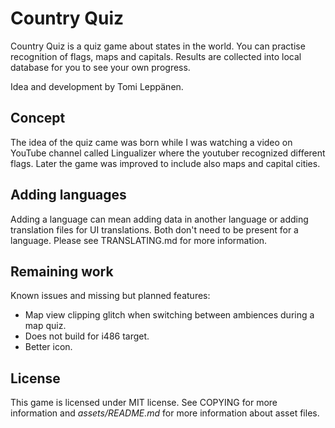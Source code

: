 Country Quiz
============
Country Quiz is a quiz game about states in the world. You can practise
recognition of flags, maps and capitals. Results are collected into local
database for you to see your own progress.

Idea and development by Tomi Leppänen.

Concept
-------
The idea of the quiz came was born while I was watching a video on YouTube
channel called Lingualizer where the youtuber recognized different flags. Later
the game was improved to include also maps and capital cities.

Adding languages
----------------
Adding a language can mean adding data in another language or adding
translation files for UI translations. Both don't need to be present for a
language. Please see TRANSLATING.md for more information.

Remaining work
--------------
Known issues and missing but planned features:

- Map view clipping glitch when switching between ambiences during a map quiz.
- Does not build for i486 target.
- Better icon.

License
-------
This game is licensed under MIT license. See COPYING for more information and
_assets/README.md_ for more information about asset files.
